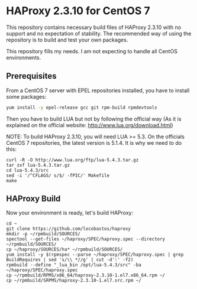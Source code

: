 # HAProxy 2.3.10 for CentOS 7

This repository contains necessary build files of HAProxy 2.3.10 with no support and no expectation of stability. The recommended way of using the repository is to build and test your own packages.

This repository fills my needs. I am not expecting to handle all CentOS environments.

## Prerequisites

From a CentOS 7 server with EPEL repositories installed, you have to install some packages:

```bash
yum install -y epel-release gcc git rpm-build rpmdevtools
```

Then you have to build LUA but not by following the official way (As it is explained on the official website: http://www.lua.org/download.html)

NOTE: To build HAProxy 2.3.10, you will need LUA >= 5.3. On the officials CentOS 7 repositories, the latest version is 5.1.4. It is why we need to do this:

```
curl -R -O http://www.lua.org/ftp/lua-5.4.3.tar.gz
tar zxf lua-5.4.3.tar.gz
cd lua-5.4.3/src
sed -i '/^CFLAGS/ s/$/ -fPIC/' Makefile
make
```

## HAProxy Build

Now your environment is ready, let's build HAProxy:

```
cd ~
git clone https://github.com/locobastos/haproxy
mkdir -p ~/rpmbuild/SOURCES/
spectool --get-files ~/haproxy/SPEC/haproxy.spec --directory ~/rpmbuild/SOURCES/
cp ~/haproxy/SOURCES/ha* ~/rpmbuild/SOURCES/
yum install -y $(rpmspec --parse ~/haproxy/SPEC/haproxy.spec | grep BuildRequires | sed 's/\\ *//g' | cut -d':' -f2)
rpmbuild --define "_lua_bin /opt/lua-5.4.3/src" -ba ~/haproxy/SPEC/haproxy.spec
cp ~/rpmbuild/RPMS/x86_64/haproxy-2.3.10-1.el7.x86_64.rpm ~/
cp ~/rpmbuild/SRPMS/haproxy-2.3.10-1.el7.src.rpm ~/
```
